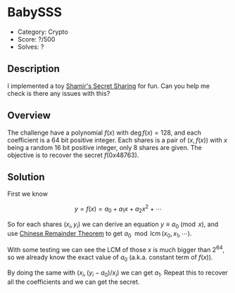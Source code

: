 # BabySSS

* Category: Crypto
* Score: ?/500
* Solves: ?

## Description

I implemented a toy [Shamir's Secret Sharing](https://en.wikipedia.org/wiki/Shamir%27s_Secret_Sharing) for fun. Can you help me check is there any issues with this?

## Overview

The challenge have a polynomial $f(x)$ with $\deg{f(x)} = 128$, and each coefficient is a 64 bit positive integer. Each shares is a pair of $(x, f(x))$ with $x$ being a random 16 bit positive integer, only $8$ shares are given. The objective is to recover the secret $f(0x48763)$.

## Solution

First we know

$$
y = f(x) = a_0 + a_1 x + a_2 x^2 + \cdots
$$

So for each shares $(x_i, y_i)$ we can derive an equation $y \equiv a_0 \pmod{x}$, and use [Chinese Remainder Theorem](https://en.wikipedia.org/wiki/Chinese_remainder_theorem) to get $a_0 \mod{\operatorname{lcm}(x_0, x_1, \cdots)}$.

With some testing we can see the LCM of those $x$ is much bigger than $2^{64}$, so we already know the exact value of $a_0$ (a.k.a. constant term of $f(x)$).

By doing the same with $(x_i, (y_i - a_0) / x_i)$ we can get $a_1$. Repeat this to recover all the coefficients and we can get the secret.
